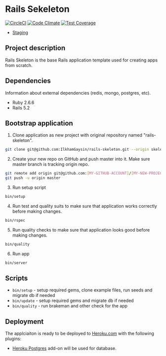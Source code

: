 # Rails Sekeleton
[![CircleCI](https://circleci.com/gh/IlkhamGaysin/rails-skeleton.svg?style=svg)](https://circleci.com/gh/IlkhamGaysin/rails-skeleton)
[![Code Climate](https://codeclimate.com/github/IlkhamGaysin/rails-skeleton.png)](https://codeclimate.com/github/IlkhamGaysin/rails-skeleton)
[![Test Coverage](https://api.codeclimate.com/v1/badges/f242c790e849db75b15d/test_coverage)](https://codeclimate.com/github/IlkhamGaysin/rails-skeleton/test_coverage)

* [Staging](https://rails-skeleton-instance.herokuapp.com/)

## Project description
Rails Skeleton is the base Rails application template used for creating apps from scratch.

## Dependencies

Information about external dependencies (redis, mongo, postgres, etc).

- Ruby 2.6.6
- Rails 5.2

## Bootstrap application

1. Clone application as new project with original repository named "rails-skeleton".

  ```bash
  git clone git@github.com:IlkhamGaysin/rails-skeleton.git --origin skeleton [MY-NEW-PROJECT]
  ```

2. Create your new repo on GitHub and push master into it. Make sure master branch is tracking origin repo.

  ```bash
  git remote add origin git@github.com:[MY-GITHUB-ACCOUNT]/[MY-NEW-PROJECT].git
  git push -u origin master
  ```

3. Run setup script

  ```bash
  bin/setup
  ```

4. Run test and quality suits to make sure that application works correctly before making changes.

  ```bash
  bin/rspec
  ```

5. Run quality checks to make sure that application looks good before making changes.

  ```bash
  bin/quality
  ```

6. Run app

  ```bash
  bin/server
  ```

## Scripts

* `bin/setup` - setup required gems, clone example files, run seeds and migrate db if needed
* `bin/update` - setup required gems and migrate db if needed
* `bin/quality` - run brakeman and other check for the app

## Deployment

The applciaiton is ready to be deployed to [Heroku.com](http://heroku.com) with the following plugins:

* [Heroku Postgres](https://www.heroku.com/postgres) add-on will be used for database.
